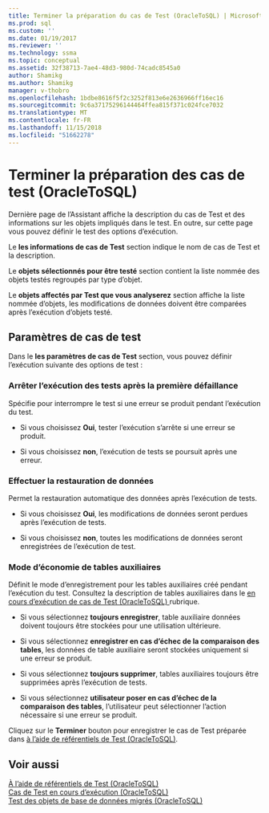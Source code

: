 ```yaml
---
title: Terminer la préparation du cas de Test (OracleToSQL) | Microsoft Docs
ms.prod: sql
ms.custom: ''
ms.date: 01/19/2017
ms.reviewer: ''
ms.technology: ssma
ms.topic: conceptual
ms.assetid: 32f38713-7ae4-48d3-980d-74cadc8545a0
author: Shamikg
ms.author: Shamikg
manager: v-thobro
ms.openlocfilehash: 1bdbe8616f5f2c3252f813e6e2636966ff16ec16
ms.sourcegitcommit: 9c6a37175296144464ffea815f371c024fce7032
ms.translationtype: MT
ms.contentlocale: fr-FR
ms.lasthandoff: 11/15/2018
ms.locfileid: "51662278"
---
```

# <a name="finishing-test-case-preparation-oracletosql"></a>Terminer la préparation des cas de test (OracleToSQL)
Dernière page de l’Assistant affiche la description du cas de Test et des informations sur les objets impliqués dans le test. En outre, sur cette page vous pouvez définir le test des options d’exécution.  
  
Le **les informations de cas de Test** section indique le nom de cas de Test et la description.  
  
Le **objets sélectionnés pour être testé** section contient la liste nommée des objets testés regroupés par type d’objet.  
  
Le **objets affectés par Test que vous analyserez** section affiche la liste nommée d’objets, les modifications de données doivent être comparées après l’exécution d’objets testé.  
  
## <a name="test-case-settings"></a>Paramètres de cas de test  
Dans le **les paramètres de cas de Test** section, vous pouvez définir l’exécution suivante des options de test :  
  
### <a name="stop-test-execution-after-first-failure"></a>Arrêter l’exécution des tests après la première défaillance  
Spécifie pour interrompre le test si une erreur se produit pendant l’exécution du test.  
  
-   Si vous choisissez **Oui**, tester l’exécution s’arrête si une erreur se produit.  
  
-   Si vous choisissez **non**, l’exécution de tests se poursuit après une erreur.  
  
### <a name="perform-data-rollback"></a>Effectuer la restauration de données  
Permet la restauration automatique des données après l’exécution de tests.  
  
-   Si vous choisissez **Oui**, les modifications de données seront perdues après l’exécution de tests.  
  
-   Si vous choisissez **non**, toutes les modifications de données seront enregistrées de l’exécution de test.  
  
### <a name="auxiliary-tables-saving-mode"></a>Mode d’économie de tables auxiliaires  
Définit le mode d’enregistrement pour les tables auxiliaires créé pendant l’exécution du test. Consultez la description de tables auxiliaires dans le [en cours d’exécution de cas de Test &#40;OracleToSQL&#41; ](../../ssma/oracle/running-test-cases-oracletosql.md) rubrique.  
  
-   Si vous sélectionnez **toujours enregistrer**, table auxiliaire données doivent toujours être stockées pour une utilisation ultérieure.  
  
-   Si vous sélectionnez **enregistrer en cas d’échec de la comparaison des tables**, les données de table auxiliaire seront stockées uniquement si une erreur se produit.  
  
-   Si vous sélectionnez **toujours supprimer**, tables auxiliaires toujours être supprimées après l’exécution de tests.  
  
-   Si vous sélectionnez **utilisateur poser en cas d’échec de la comparaison des tables**, l’utilisateur peut sélectionner l’action nécessaire si une erreur se produit.  
  
Cliquez sur le **Terminer** bouton pour enregistrer le cas de Test préparée dans [à l’aide de référentiels de Test (OracleToSQL)](https://msdn.microsoft.com/f941cce4-d3e3-4aeb-a88a-4f101a97a9f4).  
  
## <a name="see-also"></a>Voir aussi  
[À l’aide de référentiels de Test &#40;OracleToSQL&#41;](../../ssma/oracle/using-test-repositories-oracletosql.md)  
[Cas de Test en cours d’exécution &#40;OracleToSQL&#41;](../../ssma/oracle/running-test-cases-oracletosql.md)  
[Test des objets de base de données migrés &#40;OracleToSQL&#41;](../../ssma/oracle/testing-migrated-database-objects-oracletosql.md)  
  
